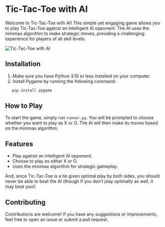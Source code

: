 # Tic-Tac-Toe with AI

Welcome to Tic-Tac-Toe with AI! This simple yet engaging game allows you to play Tic-Tac-Toe against an intelligent AI opponent. The AI uses the minimax algorithm to make strategic moves, providing a challenging experience for players of all skill levels.

![Tic-Tac-Toe with AI](https://github.com/Baniya-sen/AI-Tic-Tac-Toe/assets/144620117/d90ae509-1794-4039-8231-ab9b261d10c2)

## Installation

1. Make sure you have Python 3.10 or less installed on your computer.
2. Install Pygame by running the following command:
```python
   pip install pygame
```

## How to Play

To start the game, simply run `runner.py`. You will be prompted to choose whether you want to play as X or O. The AI will then make its moves based on the minimax algorithm.

## Features

- Play against an intelligent AI opponent.
- Choose to play as either X or O.
- Uses the minimax algorithm for strategic gameplay.

And, since Tic-Tac-Toe is a tie given optimal play by both sides, you should never be able to beat the AI (though if you don’t play optimally as well, it may beat you!)

## Contributing

Contributions are welcome! If you have any suggestions or improvements, feel free to open an issue or submit a pull request.
